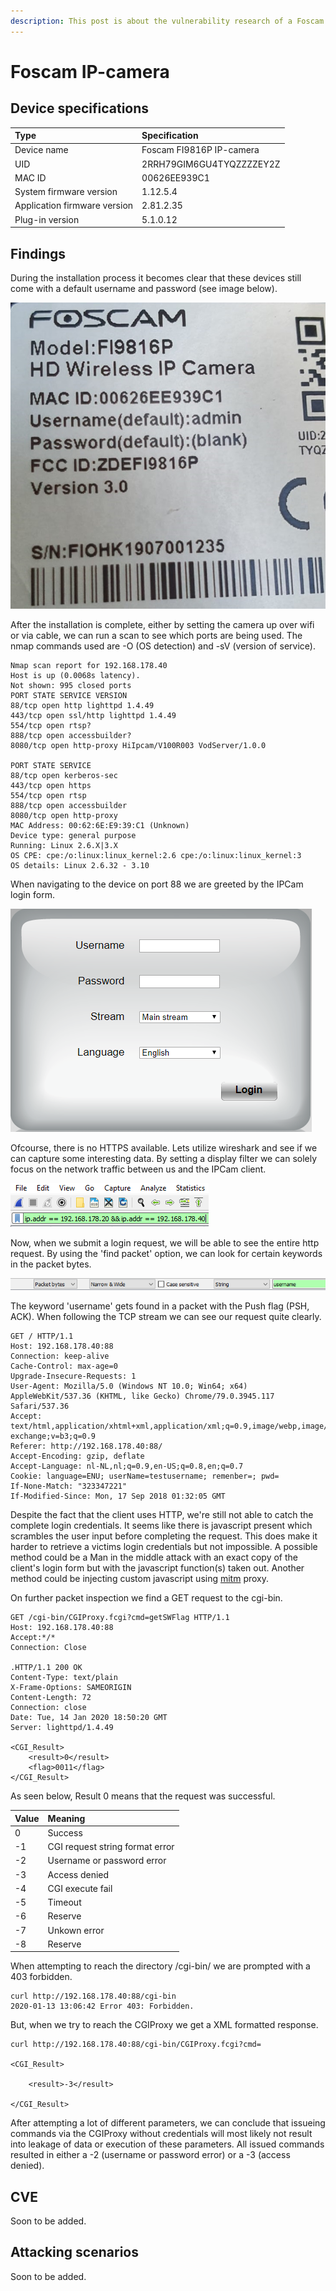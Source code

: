 ```yaml
---
description: This post is about the vulnerability research of a Foscam PT-series IP-camera.
---
```


# Foscam IP-camera

## Device specifications

| Type | Specification |
| :--- | :--- |
| Device name | Foscam FI9816P IP-camera |
| UID | 2RRH79GIM6GU4TYQZZZZEY2Z |
| MAC ID | 00626EE939C1 |
| System firmware version | 1.12.5.4 |
| Application firmware version | 2.81.2.35 |
| Plug-in version | 5.1.0.12 |



## Findings

During the installation process it becomes clear that these devices still come with a default username and password \(see image below\).

  ![](../.gitbook/assets/testnote.jpg)



After the installation is complete, either by setting the camera up over wifi or via cable, we can run a scan to see which ports are being used. The nmap commands used are -O \(OS detection\) and -sV \(version of service\).

```text
Nmap scan report for 192.168.178.40
Host is up (0.0068s latency).
Not shown: 995 closed ports
PORT STATE SERVICE VERSION
88/tcp open http lighttpd 1.4.49
443/tcp open ssl/http lighttpd 1.4.49
554/tcp open rtsp?
888/tcp open accessbuilder?
8080/tcp open http-proxy HiIpcam/V100R003 VodServer/1.0.0

PORT STATE SERVICE
88/tcp open kerberos-sec
443/tcp open https
554/tcp open rtsp
888/tcp open accessbuilder
8080/tcp open http-proxy
MAC Address: 00:62:6E:E9:39:C1 (Unknown)
Device type: general purpose
Running: Linux 2.6.X|3.X
OS CPE: cpe:/o:linux:linux_kernel:2.6 cpe:/o:linux:linux_kernel:3
OS details: Linux 2.6.32 - 3.10
```



When navigating to the device on port 88 we are greeted by the IPCam login form.

![](../.gitbook/assets/ipcamclient.png)



Ofcourse, there is no HTTPS available. Lets utilize wireshark and see if we can capture some interesting data. By setting a display filter we can solely focus on the network traffic between us and the IPCam client.

![](../.gitbook/assets/1.png)



Now, when we submit a login request, we will be able to see the entire http request. By using the 'find packet' option, we can look for certain keywords in the packet bytes.

![](../.gitbook/assets/2%20%281%29.png)

The keyword 'username' gets found in a packet with the Push flag \(PSH, ACK\). When following the TCP stream we can see our request quite clearly.

```text
GET / HTTP/1.1
Host: 192.168.178.40:88
Connection: keep-alive
Cache-Control: max-age=0
Upgrade-Insecure-Requests: 1
User-Agent: Mozilla/5.0 (Windows NT 10.0; Win64; x64) AppleWebKit/537.36 (KHTML, like Gecko) Chrome/79.0.3945.117 Safari/537.36
Accept: text/html,application/xhtml+xml,application/xml;q=0.9,image/webp,image/apng,*/*;q=0.8,application/signed-exchange;v=b3;q=0.9
Referer: http://192.168.178.40:88/
Accept-Encoding: gzip, deflate
Accept-Language: nl-NL,nl;q=0.9,en-US;q=0.8,en;q=0.7
Cookie: language=ENU; userName=testusername; remenber=; pwd=
If-None-Match: "323347221"
If-Modified-Since: Mon, 17 Sep 2018 01:32:05 GMT
```

Despite the fact that the client uses HTTP, we're still not able to catch the complete login credentials. It seems like there is javascript present which scrambles the user input before completing the request. This does make it harder to retrieve a victims login credentials but not impossible. A possible method could be a Man in the middle attack with an exact copy of the client's login form but with the javascript function\(s\) taken out. Another method could be injecting custom javascript using [mitm](https://github.com/mitmproxy/mitmproxy/tree/master/examples) proxy.



On further packet inspection we find a GET request to the cgi-bin.

```text
GET /cgi-bin/CGIProxy.fcgi?cmd=getSWFlag HTTP/1.1
Host: 192.168.178.40:88
Accept:*/*
Connection: Close

.HTTP/1.1 200 OK
Content-Type: text/plain
X-Frame-Options: SAMEORIGIN
Content-Length: 72
Connection: close
Date: Tue, 14 Jan 2020 18:50:20 GMT
Server: lighttpd/1.4.49

<CGI_Result>
    <result>0</result>
    <flag>0011</flag>
</CGI_Result>
```

 As seen below, Result 0 means that the request was successful.

| Value | Meaning |
| :--- | :--- |
| 0 | Success |
| -1 | CGI request string format error |
| -2 | Username or password error |
| -3 | Access denied |
| -4 | CGI execute fail |
| -5 | Timeout |
| -6 | Reserve |
| -7 | Unkown error |
| -8 | Reserve |



When attempting to reach the directory /cgi-bin/ we are prompted with a 403 forbidden.

```text
curl http://192.168.178.40:88/cgi-bin
2020-01-13 13:06:42 Error 403: Forbidden.
```

But, when we try to reach the CGIProxy we get a XML formatted response.

```text
curl http://192.168.178.40:88/cgi-bin/CGIProxy.fcgi?cmd=

<CGI_Result>

    <result>-3</result>

</CGI_Result>
```

After attempting a lot of different parameters, we can conclude that issueing commands via the CGIProxy without credentials will most likely not result into leakage of data or execution of these parameters. All issued commands resulted in either a -2 \(username or password error\) or a -3 \(access denied\). 



## CVE

Soon to be added.



## Attacking scenarios

Soon to be added.



